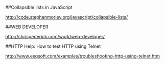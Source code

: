 ##Collapsible lists in JavaScript

http://code.stephenmorley.org/javascript/collapsible-lists/

##WEB DEVELOPER

http://chrispederick.com/work/web-developer/

##HTTP Help: How to test HTTP using Telnet

http://www.esqsoft.com/examples/troubleshooting-http-using-telnet.htm


